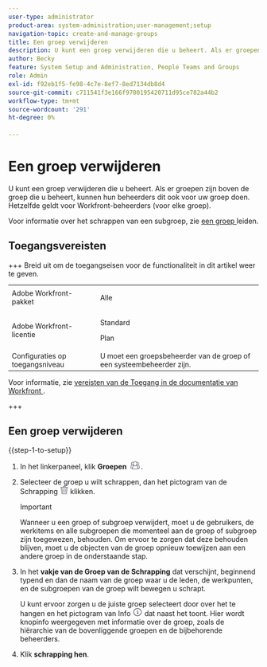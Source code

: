 ```yaml
---
user-type: administrator
product-area: system-administration;user-management;setup
navigation-topic: create-and-manage-groups
title: Een groep verwijderen
description: U kunt een groep verwijderen die u beheert. Als er groepen zijn boven de groep die u beheert, kunnen hun beheerders dit ook voor uw groep doen. Hetzelfde geldt voor Workfront-beheerders (voor elke groep).
author: Becky
feature: System Setup and Administration, People Teams and Groups
role: Admin
exl-id: f92eb1f5-fe98-4c7e-8ef7-8ed7134db8d4
source-git-commit: c711541f3e166f9700195420711d95ce782a44b2
workflow-type: tm+mt
source-wordcount: '291'
ht-degree: 0%

---
```


# Een groep verwijderen

U kunt een groep verwijderen die u beheert. Als er groepen zijn boven de groep die u beheert, kunnen hun beheerders dit ook voor uw groep doen. Hetzelfde geldt voor Workfront-beheerders (voor elke groep).

Voor informatie over het schrappen van een subgroep, zie [ een groep ](../../../administration-and-setup/manage-groups/create-and-manage-groups/manage-a-group.md) leiden.

## Toegangsvereisten

+++ Breid uit om de toegangseisen voor de functionaliteit in dit artikel weer te geven.

<table style="table-layout:auto"> 
 <col> 
 <col> 
 <tbody> 
  <tr> 
   <td>Adobe Workfront-pakket</td> 
   <td><p>Alle</p></td> 
  </tr> 
  <tr> 
   <td>Adobe Workfront-licentie</td> 
   <td><p>Standard</p>
       <p>Plan</p></td>
  </tr>
  <tr> 
   <td>Configuraties op toegangsniveau</td> 
   <td>U moet een groepsbeheerder van de groep of een systeembeheerder zijn.</td>
  </tr>
 </tbody> 
</table>

Voor informatie, zie [ vereisten van de Toegang in de documentatie van Workfront ](/help/quicksilver/administration-and-setup/add-users/access-levels-and-object-permissions/access-level-requirements-in-documentation.md).

+++

## Een groep verwijderen

{{step-1-to-setup}}

1. In het linkerpaneel, klik **Groepen** ![ Groepen ](assets/groups-icon.png).

1. Selecteer de groep u wilt schrappen, dan het pictogram van de Schrapping ![ Schrapping ](assets/delete.png) klikken.

   >[!IMPORTANT]
   >
   >Wanneer u een groep of subgroep verwijdert, moet u de gebruikers, de werkitems en alle subgroepen die momenteel aan de groep of subgroep zijn toegewezen, behouden. Om ervoor te zorgen dat deze behouden blijven, moet u de objecten van de groep opnieuw toewijzen aan een andere groep in de onderstaande stap.

1. In het **vakje van de Groep van de Schrapping** dat verschijnt, beginnend typend en dan de naam van de groep waar u de leden, de werkpunten, en de subgroepen van de groep wilt bewegen u schrapt.

   U kunt ervoor zorgen u de juiste groep selecteert door over het te hangen en het pictogram van Info ![ te klikken ](assets/info-icon.png) dat naast het toont. Hier wordt knopinfo weergegeven met informatie over de groep, zoals de hiërarchie van de bovenliggende groepen en de bijbehorende beheerders.

1. Klik **schrapping hen**.
